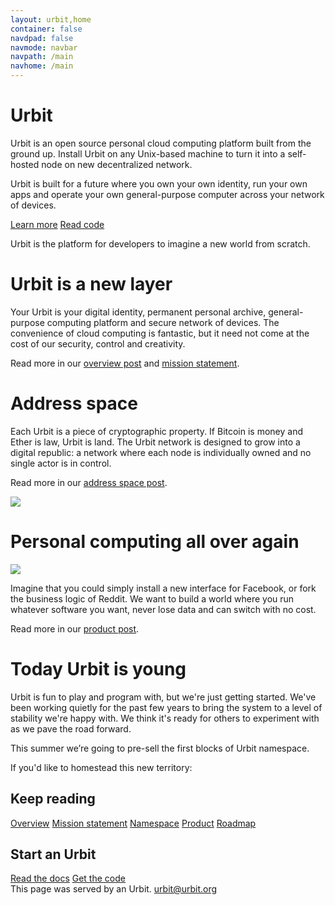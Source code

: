 ```yaml
---
layout: urbit,home
container: false
navdpad: false
navmode: navbar
navpath: /main
navhome: /main
---
```


<div class="image-fs first">
    <div class="text-container">
        <div class="text">
            <h1><div class="logo"></div>Urbit</h1>
        </div>
    </div>
    <imagepanel src="http://urbit.s3.amazonaws.com/16-3-10/DSCF8655.jpg" />
</div>
<!-- -->
<div class="container stack">
    <div class="col-md-offset-1 col-md-10 slide-1">
        <p>Urbit is an open source personal cloud computing platform built from the ground up.  Install Urbit on any Unix-based machine to turn it into a self-hosted node on new decentralized network.</p>
        <p>Urbit is built for a future where you own your own identity, run your own apps and operate your own general-purpose computer across your network of devices.</p>
        <a class="btn black" href="#learn">Learn more</a>
        <a class="btn black" href="/docs">Read code</a>
        <email submit="Subscribe to updates"></email>
    </div>
</div>
<!-- -->
<div class="image-fs">
    <div class="text-container">
        <div class="text">
            <div class="rect no-header">
            <p>Urbit is the platform for developers to imagine a new world from scratch.</p>
            </div>
        </div>
    </div>
    <imagepanel src="http://urbit.s3.amazonaws.com/16-3-10/DSCF8653.jpg" />
</div>
<!-- -->
<div id="learn"></div>
<div class="container stack six">
    <div class="col-md-10 col-md-offset-1">
        <!-- -->
        <div class="slide">
            <h1>Urbit is a new layer</h1>
            <p>Your Urbit is your digital identity, permanent personal archive, general-purpose computing platform and secure network of devices.  The convenience of cloud computing is fantastic, but it need not come at the cost of our security, control and creativity.</p>
            <p>Read more in our <a href="./blog/2016-2-29">overview post</a>&#32; and <a href="./blog/2016-3-8">mission statement</a>.</p>
        </div>
        <!-- -->
        <div class="slide">
            <h1>Address space</h1>
            <div class="pair">
                <div>
                  <p>Each Urbit is a piece of cryptographic property.  If Bitcoin is money and Ether is law, Urbit is land.  The Urbit network is designed to grow into a digital republic: a network where each node is individually owned and no single actor is in control.</p>
                  <p>Read more in our <a href="blog/2016-3-9">address space post</a>.</p>
                </div>
                <div class="image right"><img src="http://urbit.s3.amazonaws.com/16-3-10/grid.png"/></div>
            </div>
        </div>
        <!-- -->
        <div class="slide">
            <h1>Personal computing all over again</h1>
            <div class="pair">
                <div class="image left"><img src="http://urbit.s3.amazonaws.com/16-3-10/atom.png"/></div>
                <div>
                    <p>Imagine that you could simply install a new interface for Facebook, or fork the business logic of Reddit.  We want to build a world where you run whatever software you want, never lose data and can switch with no cost.</p>
                    <p>Read more in our <a href="blog/2016-3-7">product post</a>.</p>
                </div>
            </div>
        </div>
        <!-- -->
        <div class="slide">
            <h1>Today Urbit is young</h1>
            <p>Urbit is fun to play and program  with, but we're just getting started.  We've been working quietly for the past few years to bring the system to a level of stability we're happy with.  We think it's ready for others to experiment with as we pave the road forward.</p>
        </div>     
    </div>   
</div>
<!-- -->
<div class="image-fs">
<div class="text-container">
    <div class="text">
        <div class="rect no-header">
        <p>This summer we’re going to pre-sell the first blocks of Urbit namespace.</p>
        <p>If you'd like to homestead this new territory:</p>
        <email></email>
        </div>
    </div>
</div>
<imagepanel src="http://urbit.s3.amazonaws.com/16-3-10/DSCF8654.jpg" />
</div>
<!-- -->
<div class="container stack last">
    <div class="col-md-4 col-md-offset-1">
        <h2>Keep reading</h2>
        <a href="blog/~2016.3.2">Overview</a>
        <a href="blog/~2016.3.2">Mission statement</a>
        <a href="blog/~2016.3.2">Namespace</a>
        <a href="blog/~2016.3.2">Product</a>
        <a href="blog/~2016.3.2">Roadmap</a>
    </div>
    <div class="col-md-4">
        <h2>Start an Urbit</h2>
        <a href="docs">Read the docs</a>
        <a href="https://github.com/urbit/urbit">Get the code</a>
    </div>
</div>
<!-- -->
<div class="footer container">
  <div class="col-md-offset-1 col-md-11">This page was served by an Urbit.  <a href="mailto:urbit@urbit.org">urbit@urbit.org</a></div>
</div>

